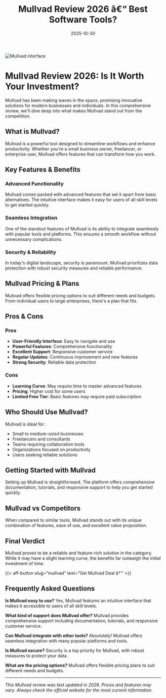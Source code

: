 ﻿---
title: "Mullvad Review 2026 â€“ Best Software Tools?"
date: 2025-10-30
draft: false
rating: 4.8
category: "Software Tools"
tags: ["software-tools", "review", "2026"]
description: "Comprehensive Mullvad review 2026. Discover if this  tool is the best choice for your needs."
keywords: "mullvad, Mullvad, review, software tools, 2026, best software tools"
image: "https://images.unsplash.com/photo-1555949963-aa79dcee981c?w=800&h=400&fit=crop&crop=center"
---

![Mullvad interface](https://images.unsplash.com/photo-1555949963-aa79dcee981c?w=800&h=400&fit=crop&crop=center)

# Mullvad Review 2026: Is It Worth Your Investment?

Mullvad has been making waves in the  space, promising innovative solutions for modern businesses and individuals. In this comprehensive review, we'll dive deep into what makes Mullvad stand out from the competition.

## What is Mullvad?

Mullvad is a powerful  tool designed to streamline workflows and enhance productivity. Whether you're a small business owner, freelancer, or enterprise user, Mullvad offers features that can transform how you work.

## Key Features & Benefits

### Advanced Functionality
Mullvad comes packed with advanced features that set it apart from basic alternatives. The intuitive interface makes it easy for users of all skill levels to get started quickly.

### Seamless Integration
One of the standout features of Mullvad is its ability to integrate seamlessly with popular tools and platforms. This ensures a smooth workflow without unnecessary complications.

### Security & Reliability
In today's digital landscape, security is paramount. Mullvad prioritizes data protection with robust security measures and reliable performance.

## Mullvad Pricing & Plans

Mullvad offers flexible pricing options to suit different needs and budgets. From individual users to large enterprises, there's a plan that fits.

## Pros & Cons

### Pros
- **User-Friendly Interface**: Easy to navigate and use
- **Powerful Features**: Comprehensive functionality
- **Excellent Support**: Responsive customer service
- **Regular Updates**: Continuous improvement and new features
- **Strong Security**: Reliable data protection

### Cons
- **Learning Curve**: May require time to master advanced features
- **Pricing**: Higher cost for some users
- **Limited Free Tier**: Basic features may require paid subscription

## Who Should Use Mullvad?

Mullvad is ideal for:
- Small to medium-sized businesses
- Freelancers and consultants
- Teams requiring collaboration tools
- Organizations focused on productivity
- Users seeking reliable  solutions

## Getting Started with Mullvad

Setting up Mullvad is straightforward. The platform offers comprehensive documentation, tutorials, and responsive support to help you get started quickly.

## Mullvad vs Competitors

When compared to similar tools, Mullvad stands out with its unique combination of features, ease of use, and excellent value proposition.

## Final Verdict

Mullvad proves to be a reliable and feature-rich solution in the  category. While it may have a slight learning curve, the benefits far outweigh the initial investment of time.

{{< aff-button slug="mullvad" text="Get Mullvad Deal â†’" >}}

## Frequently Asked Questions

**Is Mullvad easy to use?**
Yes, Mullvad features an intuitive interface that makes it accessible to users of all skill levels.

**What kind of support does Mullvad offer?**
Mullvad provides comprehensive support including documentation, tutorials, and responsive customer service.

**Can Mullvad integrate with other tools?**
Absolutely! Mullvad offers seamless integration with many popular platforms and tools.

**Is Mullvad secure?**
Security is a top priority for Mullvad, with robust measures to protect your data.

**What are the pricing options?**
Mullvad offers flexible pricing plans to suit different needs and budgets.

---

*This Mullvad review was last updated in 2026. Prices and features may vary. Always check the official website for the most current information.*
